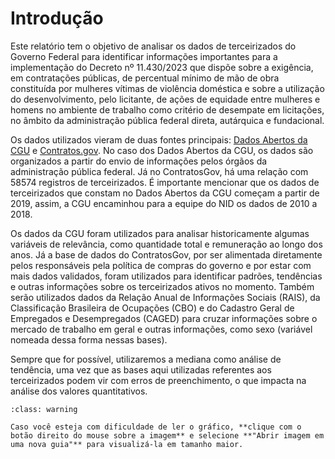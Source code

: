 # Introdução

Este relatório tem o objetivo de analisar os dados de terceirizados do Governo Federal para identificar informações importantes para a implementação do Decreto nº 11.430/2023 que dispõe sobre a exigência, em contratações públicas, de percentual mínimo de mão de obra constituída por mulheres vítimas de violência doméstica e sobre a utilização do desenvolvimento, pelo licitante, de ações de equidade entre mulheres e homens no ambiente de trabalho como critério de desempate em licitações, no âmbito da administração pública federal direta, autárquica e fundacional.

Os dados utilizados vieram de duas fontes principais: <a href="https://www.gov.br/cgu/pt-br/acesso-a-informacao/dados-abertos/arquivos/terceirizados" target="_blank">Dados Abertos da CGU</a> e <a href="https://contratos.comprasnet.gov.br/transparencia/terceirizados" target="_blank">Contratos.gov</a>. No caso dos Dados Abertos da CGU, os dados são organizados a partir do envio de informações pelos órgãos da administração pública federal. Já no ContratosGov, há uma relação com 58574 registros de terceirizados. É importante mencionar que os dados de terceirizados que constam no Dados Abertos da CGU começam a partir de 2019, assim, a CGU encaminhou para a equipe do NID os dados de 2010 a 2018.

Os dados da CGU foram utilizados para analisar historicamente algumas variáveis de relevância, como quantidade total e remuneração ao longo dos anos. Já a base de dados do ContratosGov, por ser alimentada diretamente pelos responsáveis pela política de compras do governo e por estar com mais dados validados, foram utilizados para identificar padrões, tendências e outras informações sobre os terceirizados ativos no momento. Também serão utilizados dados da Relação Anual de Informações Sociais (RAIS), da Classificação Brasileira de Ocupações (CBO) e do Cadastro Geral de Empregados e Desempregados (CAGED) para cruzar informações sobre o mercado de trabalho em geral e outras informações, como sexo (variável nomeada dessa forma nessas bases).

Sempre que for possível, utilizaremos a mediana como análise de tendência, uma vez que as bases aqui utilizadas referentes aos terceirizados podem vir com erros de preenchimento, o que impacta na análise dos valores quantitativos.

```{admonition} Atenção!
:class: warning

Caso você esteja com dificuldade de ler o gráfico, **clique com o botão direito do mouse sobre a imagem** e selecione **"Abrir imagem em uma nova guia"** para visualizá-la em tamanho maior.

```

```{tableofcontents}